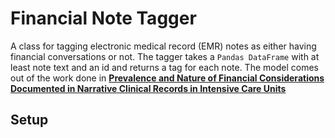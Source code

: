 # Financial Note Tagger
A class for tagging electronic medical record (EMR) notes as either having financial conversations or not. The tagger takes a `Pandas DataFrame` with at least note text and an id and returns a tag for each note. The model comes out of the work done in [**Prevalence and Nature of Financial Considerations Documented in Narrative Clinical Records in Intensive Care Units**](https://jamanetwork.com/journals/jamanetworkopen/fullarticle/2712180?resultClick=3)

## Setup